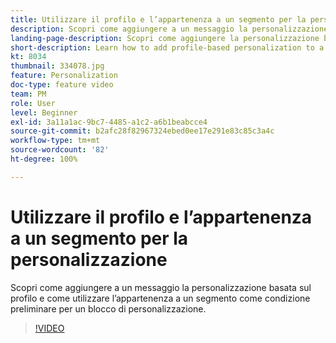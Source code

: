 ```yaml
---
title: Utilizzare il profilo e l’appartenenza a un segmento per la personalizzazione
description: Scopri come aggiungere a un messaggio la personalizzazione basata sul profilo e come utilizzare l’appartenenza a un segmento come condizione preliminare per un blocco di personalizzazione.
landing-page-description: Scopri come aggiungere la personalizzazione basata sul profilo a un messaggio e come utilizzare l’appartenenza a un segmento come condizione preliminare per un blocco di personalizzazione.
short-description: Learn how to add profile-based personalization to a message and how to use segment membership as a pre-condition to a personalization block.
kt: 8034
thumbnail: 334078.jpg
feature: Personalization
doc-type: feature video
team: PM
role: User
level: Beginner
exl-id: 3a11a1ac-9bc7-4485-a1c2-a6b1beabcce4
source-git-commit: b2afc28f82967324ebed0ee17e291e83c85c3a4c
workflow-type: tm+mt
source-wordcount: '82'
ht-degree: 100%

---
```


# Utilizzare il profilo e l’appartenenza a un segmento per la personalizzazione

Scopri come aggiungere a un messaggio la personalizzazione basata sul profilo e come utilizzare l’appartenenza a un segmento come condizione preliminare per un blocco di personalizzazione.

>[!VIDEO](https://video.tv.adobe.com/v/334078?quality=12&learn=on)
